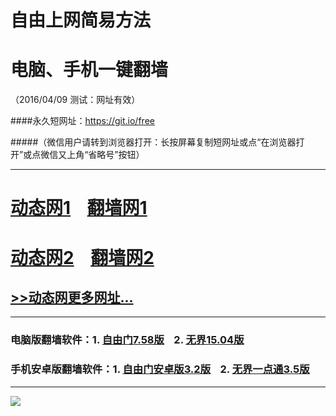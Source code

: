 # 自由上网简易方法
# 电脑、手机一键翻墙
（2016/04/09 测试：网址有效）

####永久短网址：https://git.io/free

#####（微信用户请转到浏览器打开：长按屏幕复制短网址或点“在浏览器打开”或点微信又上角“省略号”按钮）

***
# <a href="http://dt-1.ixyo.com/409/1" target="_blank">动态网1</a>&nbsp;&nbsp;&nbsp;&nbsp;<a href="http://fq-01.uzon.org" target="_blank">翻墙网1</a>

# <a href="http://dt-2.jlwcc.com/409/1" target="_blank">动态网2</a>&nbsp;&nbsp;&nbsp;&nbsp;<a href="http://fq-02.newca.org" target="_blank">翻墙网2</a>

## <a href="http://fq-03.87w.org/urldt0.php" target="_blank">>>动态网更多网址...</a>

***

### 电脑版翻墙软件：1. <a href="http://fq-04.arph.org/fgget.php?fid=fg758p.zip" target="_blank">自由门7.58版</a>&nbsp;&nbsp;&nbsp;&nbsp;2. <a href="http://fq-04.arph.org/fgget.php?fid=u1504.zip" target="_blank">无界15.04版</a>

### 手机安卓版翻墙软件：1. <a href="http://fq-04.arph.org/fgget.php?fid=fgma32.apk" target="_blank">自由门安卓版3.2版</a>&nbsp;&nbsp;&nbsp;&nbsp;2. <a href="http://fq-04.arph.org/fgget.php?fid=um3.5.apk" target="_blank">无界一点通3.5版</a>

***

<p><img src="http://fq-05.net95.org/pic/yjfq-20160328new.png"></p> 
